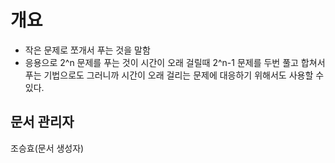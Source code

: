 # 개요
   - 작은 문제로 쪼개서 푸는 것을 말함
   - 응용으로 2^n 문제를 푸는 것이 시간이 오래 걸릴때 2^n-1 문제를 두번 풀고 합쳐서 푸는 기법으로도 그러니까 시간이 오래 걸리는 문제에 대응하기 위해서도 사용할 수 있다.
## 문서 관리자
조승효(문서 생성자)